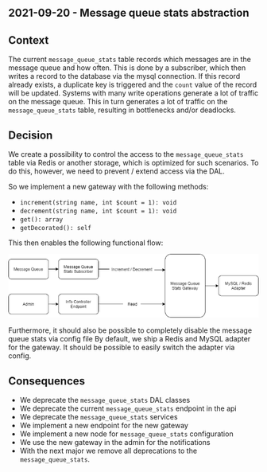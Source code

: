 ## 2021-09-20 - Message queue stats abstraction

## Context
The current `message_queue_stats` table records which messages are in the message queue and how often. This
is done by a subscriber, which then writes a record to the database via the mysql connection. If this record already exists,
a duplicate key is triggered and the `count` value of the record will be updated. 
Systems with many write operations generate a lot of traffic on the message queue. This in turn
generates a lot of traffic on the `message_queue_stats` table, resulting in bottlenecks and/or deadlocks.

## Decision
We create a possibility to control the access to the `message_queue_stats` table via Redis or another storage, which is optimized for such scenarios. 
To do this, however, we need to prevent / extend access via the DAL.

So we implement a new gateway with the following methods:
* `increment(string name, int $count = 1): void`
* `decrement(string name, int $count = 1): void`
* `get(): array`
* `getDecorated(): self`

This then enables the following functional flow:

![](./fixtures/message_queue_stats.png "Message queue stats gateway")

Furthermore, it should also be possible to completely disable the message queue stats via config file
By default, we ship a Redis and MySQL adapter for the gateway. It should be possible to easily switch the adapter via config.

## Consequences
* We deprecate the `message_queue_stats` DAL classes
* We deprecate the current `message_queue_stats` endpoint in the api
* We deprecate the `message_queue_stats` services
* We implement a new endpoint for the new gateway
* We implement a new node for `message_queue_stats` configuration
* We use the new gateway in the admin for the notifications
* With the next major we remove all deprecations to the `message_queue_stats`.
